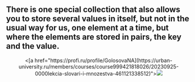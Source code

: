 ## There is one special collection that also allows you to store several values in itself, but not in the usual way for us, one element at a time, but where the elements are stored in pairs, the key and the value.
<div id="header" align="center">
<[a href="https://profi.ru/profile/GolosovaNA](https://urban-university.ru/members/courses/course999421818026/20230925-0000lekcia-slovari-i-mnozestva-461121338512)"><img src="beautiful-kitten-with-flowers-outdoors.jpg" /></a>
</div>
<div id="badges">
